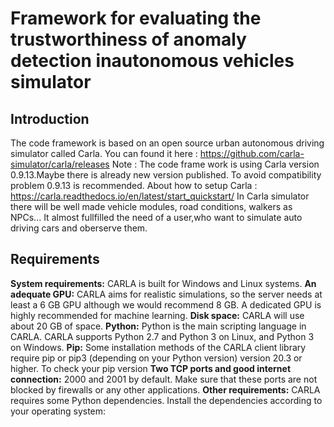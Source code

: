 # Framework for evaluating the trustworthiness of anomaly detection inautonomous vehicles simulator
## Introduction
The code framework is based on an open source urban autonomous driving simulator called Carla.
You can found it here : https://github.com/carla-simulator/carla/releases
Note : The code frame work is using Carla version 0.9.13.Maybe there is already new version published.
To avoid compatibility problem 0.9.13 is recommended.
About how to setup Carla : https://carla.readthedocs.io/en/latest/start_quickstart/
In Carla simulator there will be well made vehicle modules, road conditions, walkers as NPCs...
It almost fullfilled the need of a user,who want to simulate auto driving cars and oberserve them.

## Requirements
<strong>System requirements:</strong> CARLA is built for Windows and Linux systems.
<strong>An adequate GPU:</strong> CARLA aims for realistic simulations, so the server needs at least a 6 GB GPU although we would recommend 8 GB. A dedicated GPU is highly recommended for machine learning.
<strong>Disk space:</strong> CARLA will use about 20 GB of space.
<strong>Python:</strong> Python is the main scripting language in CARLA. CARLA supports Python 2.7 and Python 3 on Linux, and Python 3 on Windows.
<strong>Pip:</strong> Some installation methods of the CARLA client library require pip or pip3 (depending on your Python version) version 20.3 or higher. To check your pip version
<strong>Two TCP ports and good internet connection:</strong> 2000 and 2001 by default. Make sure that these ports are not blocked by firewalls or any other applications.
<strong>Other requirements:</strong> CARLA requires some Python dependencies. Install the dependencies according to your operating system: